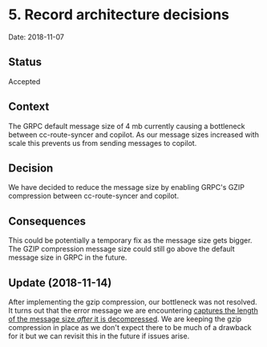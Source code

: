 # 5. Record architecture decisions

Date: 2018-11-07

## Status

Accepted

## Context

The GRPC default message size of 4 mb currently causing a bottleneck between cc-route-syncer and copilot. As our message sizes increased with scale this prevents us from sending messages to copilot.

## Decision

We have decided to reduce the message size by enabling GRPC's GZIP compression between cc-route-syncer and copilot.

## Consequences

This could be potentially a temporary fix as the message size gets bigger. The GZIP compression message size could still go above the default message size in GRPC in the future.

## Update (2018-11-14)

After implementing the gzip compression, our bottleneck was not resolved. It turns out that the error message we are encountering [captures the length of the message size _after_ it is decompressed](https://github.com/grpc/grpc-go/blob/v1.15.0/server.go#L947-L966). We are keeping the gzip compression in place as we don't expect there to be much of a drawback for it but we can revisit this in the future if issues arise.
